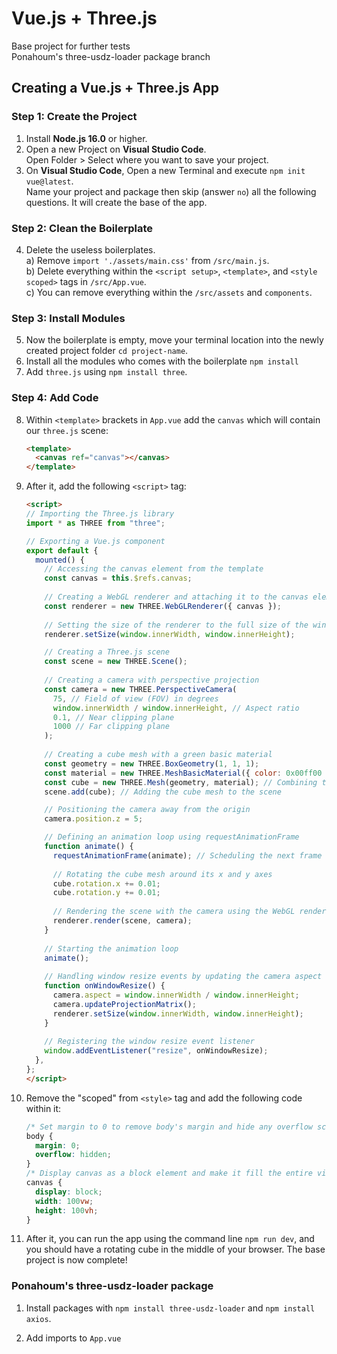 # Vue.js + Three.js
Base project for further tests  
Ponahoum's three-usdz-loader package branch
## Creating a Vue.js + Three.js App

### Step 1: Create the Project
1. Install **Node.js 16.0** or higher.
2. Open a new Project on **Visual Studio Code**.  
Open Folder > Select where you want to save your project.
3. On **Visual Studio Code**, Open a new Terminal and execute `npm init vue@latest`.  
Name your project and package then skip (answer `no`) all the following questions. It will create the base of the app.

### Step 2: Clean the Boilerplate
4. Delete the useless boilerplates.  
a) Remove `import './assets/main.css'` from `/src/main.js`.  
b) Delete everything within the `<script setup>`, `<template>`, and `<style scoped>` tags in `/src/App.vue`.  
c) You can remove everything within the `/src/assets` and `components`.

### Step 3: Install Modules
5. Now the boilerplate is empty, move your terminal location into the newly created project folder `cd project-name`.  
6. Install all the modules who comes with the boilerplate `npm install`
7. Add `three.js` using `npm install three`.

### Step 4: Add Code
8. Within `<template>` brackets in `App.vue` add the `canvas` which will contain our `three.js` scene:

   ```html
   <template>
     <canvas ref="canvas"></canvas>
   </template>
   ```

9. After it, add the following `<script>` tag:

   ```html
   <script>
   // Importing the Three.js library
   import * as THREE from "three";
   
   // Exporting a Vue.js component
   export default {
     mounted() {
       // Accessing the canvas element from the template
       const canvas = this.$refs.canvas;
       
       // Creating a WebGL renderer and attaching it to the canvas element
       const renderer = new THREE.WebGLRenderer({ canvas });
       
       // Setting the size of the renderer to the full size of the window
       renderer.setSize(window.innerWidth, window.innerHeight);

       // Creating a Three.js scene
       const scene = new THREE.Scene();
       
       // Creating a camera with perspective projection
       const camera = new THREE.PerspectiveCamera(
         75, // Field of view (FOV) in degrees
         window.innerWidth / window.innerHeight, // Aspect ratio
         0.1, // Near clipping plane
         1000 // Far clipping plane
       );
       
       // Creating a cube mesh with a green basic material
       const geometry = new THREE.BoxGeometry(1, 1, 1);
       const material = new THREE.MeshBasicMaterial({ color: 0x00ff00 }); // Green color
       const cube = new THREE.Mesh(geometry, material); // Combining the geometry and material into a mesh
       scene.add(cube); // Adding the cube mesh to the scene

       // Positioning the camera away from the origin
       camera.position.z = 5;

       // Defining an animation loop using requestAnimationFrame
       function animate() {
         requestAnimationFrame(animate); // Scheduling the next frame to be rendered
         
         // Rotating the cube mesh around its x and y axes
         cube.rotation.x += 0.01;
         cube.rotation.y += 0.01;
         
         // Rendering the scene with the camera using the WebGL renderer
         renderer.render(scene, camera);
       }
       
       // Starting the animation loop
       animate();
       
       // Handling window resize events by updating the camera aspect ratio and renderer size
       function onWindowResize() {
         camera.aspect = window.innerWidth / window.innerHeight;
         camera.updateProjectionMatrix();
         renderer.setSize(window.innerWidth, window.innerHeight);
       }
       
       // Registering the window resize event listener
       window.addEventListener("resize", onWindowResize);
     },
   };
   </script>
   ```

10. Remove the "scoped" from `<style>` tag and add the following code within it:

    ```css
    /* Set margin to 0 to remove body's margin and hide any overflow scrollbars */
    body {
      margin: 0;
      overflow: hidden;
    }
    /* Display canvas as a block element and make it fill the entire viewport */
    canvas {
      display: block;
      width: 100vw;
      height: 100vh;
    }
    ```

11. After it, you can run the app using the command line `npm run dev`, and you should have a rotating cube in the middle of your browser. The base project is now complete!

### Ponahoum's three-usdz-loader package

1. Install packages with `npm install three-usdz-loader` and `npm install axios`.  
2. Add imports to `App.vue` <script>:  
   ```js
   import { USDZLoader } from "three-usdz-loader";
   import axios from "axios";
   ```  
3. To use the package we need to create a new instance of `USDZLoader` and call the function `loadFile()` on it.  
   a) `loadFile()` is an asynchronous function and neet to be call into a `async` function.  
   b) `loadFile()` takes a File as first argument.  
  
      - Within App.vue, add `data()` to the `export default`, it will hold the data we will fetch with Axios API.

         ```js
         data() {
           return {
             modelData: null,
             loading: true,
           };
         },
         ```
   
      - Call the async function `loadUSDZ()` passing the axios' fetched file as argument

         ```js
         async function loadUSDZ(modelData, group) {
           const file = new File([modelData], "model.usdz", {
             type: "model/vnd.usdz+zip",
           });
           return await loader.loadFile(file, group);
         }
         ```

      - Use `Axios` to fetch the binary file given the path of our .usdz file.

         ```js
         axios
           .get("/livingroom.usdz", {
             responseType: "arraybuffer",
           })
           .then((response) => {
             this.modelData = response.data;
             this.loading = false;
             // do something with the model data here
             loadUSDZ(this.modelData, group);
           });
         ```



### Conclusion:
IT WORKS !  
... code is throwing a bunch or warnings and errors but... "MEH!" at lease the .usdz is loaded into the `three.js` scene and the web app do not crash.
